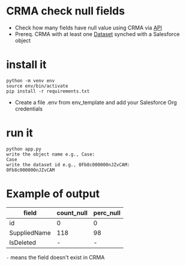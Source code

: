 # CRMA check null fields

- Check how many fields have null value using CRMA via [API](https://developer.salesforce.com/docs/atlas.en-us.200.0.bi_dev_guide_rest.meta/bi_dev_guide_rest/bi_resources_dataset_id.htm)
- Prereq. CRMA with at least one [Dataset](https://help.salesforce.com/s/articleView?id=sf.bi_integrate_connectors_salesforce_local.htm&type=5) synched with a Salesforce object

# install it

```
python -m venv env
source env/bin/activate
pip install -r requirements.txt
```

- Create a file .env from env_template and add your Salesforce Org credentials

# run it

```
python app.py
write the object name e.g., Case:
Case
write the dataset id e.g., 0Fb8c000000nJZvCAM:
0Fb8c000000nJZvCAM
```

# Example of output

| field        | count_null | perc_null |
| ------------ | ---------- | --------- |
| id           | 0          | 0         |
| SuppliedName | 118        | 98        |
| IsDeleted    | -          | -         |

`-` means the field doesn't exist in CRMA
